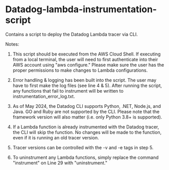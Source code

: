 # Datadog-lambda-instrumentation-script
Contains a script to deploy the Datadog Lambda tracer via CLI.

Notes:
1. This script should be executed from the AWS Cloud Shell. If executing from a local terminal, the user will need to first authenticate into their AWS account using "aws configure." Please make sure the user has the proper permissions to make changes to Lambda configurations.
   
2. Error handling & logging has been built into the script. The user may have to first make the log files (see line 4 & 5). After running the script, any functions that fail to instrument will be written to instrumentation_error_log.txt.
   
3. As of May 2024, the Datadog CLI supports Python, .NET, Node.js, and Java. GO and Ruby are not supported by the CLI. Please note that the framework version will also matter (i.e. only Python 3.8+ is supported).
   
4. If a Lambda function is already instrumented with the Datadog tracer, the CLI will skip the function. No changes will be made to the function, even if it is running an old tracer version.
   
5. Tracer versions can be controlled with the -v and -e tags in step 5.

6. To uninstrument any Lambda functions, simply replace the command "instrument" on Line 29 with "uninstrument."
